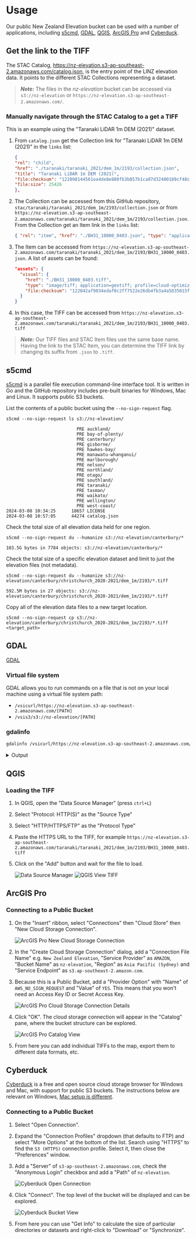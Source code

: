 # Usage

Our public New Zealand Elevation bucket can be used with a number of applications, including [s5cmd](#s5cmd), [GDAL](#gdal), [QGIS](#qgis), [ArcGIS Pro](#arcgis-pro) and [Cyberduck](#cyberduck).

## Get the link to the TIFF

The STAC Catalog, https://nz-elevation.s3-ap-southeast-2.amazonaws.com/catalog.json, is the entry point of the LINZ elevation data. It points to the different STAC Collections representing a dataset.

> **_Note:_** The files in the *nz-elevation* bucket can be accessed via `s3://nz-elevation` or `https://nz-elevation.s3-ap-southeast-2.amazonaws.com/`.

### Manually navigate through the STAC Catalog to a get a TIFF

This is an example using the "Taranaki LiDAR 1m DEM (2021)" dataset.

1. From `catalog.json` get the Collection link for "Taranaki LiDAR 1m DEM (2021)" in the `links` list:

    ```json
    {
    "rel": "child",
    "href": "./taranaki/taranaki_2021/dem_1m/2193/collection.json",
    "title": "Taranaki LiDAR 1m DEM (2021)",
    "file:checksum": "122098144561ea4de8e880fb3b857b1ca07d32400189cf48cf9cad96921efdeb3f15",
    "file:size": 25426
    },
    ```
2. The Collection can be accessed from this GitHub repository, `stac/taranaki/taranaki_2021/dem_1m/2193/collection.json` or from `https://nz-elevation.s3-ap-southeast-2.amazonaws.com/taranaki/taranaki_2021/dem_1m/2193/collection.json`. From the Collection get an Item link in the `links` list:

    ```json
    { "rel": "item", "href": "./BH31_10000_0403.json", "type": "application/json" }
    ```
3. The Item can be accessed from `https://nz-elevation.s3-ap-southeast-2.amazonaws.com/taranaki/taranaki_2021/dem_1m/2193/BH31_10000_0403.json`. A list of assets can be found:

    ```json
    "assets": {
      "visual": {
        "href": "./BH31_10000_0403.tiff",
        "type": "image/tiff; application=geotiff; profile=cloud-optimized",
        "file:checksum": "122042af9034edaf0c2ff7522e26db4fb3a4a5835015f6dfc118acbd6c3f2b011ee5"
      }
    }
    ```
4. In this case, the TIFF can be accessed from `https://nz-elevation.s3-ap-southeast-2.amazonaws.com/taranaki/taranaki_2021/dem_1m/2193/BH31_10000_0403.tiff`

> **_Note:_** Our TIFF files and STAC Item files use the same base name. Having the link to the STAC Item, you can determine the TIFF link by changing its suffix from `.json` to `.tiff`.

## s5cmd

[s5cmd](https://github.com/peak/s5cmd) is a parallel file execution command-line interface tool. It is written in Go and the GitHub repository includes pre-built binaries for Windows, Mac and Linux. It supports public S3 buckets.

List the contents of a public bucket using the `--no-sign-request` flag.

```shell
s5cmd --no-sign-request ls s3://nz-elevation/
```

```shell
                           PRE auckland/
                           PRE bay-of-plenty/
                           PRE canterbury/
                           PRE gisborne/
                           PRE hawkes-bay/
                           PRE manawatu-whanganui/
                           PRE marlborough/
                           PRE nelson/
                           PRE northland/
                           PRE otago/
                           PRE southland/
                           PRE taranaki/
                           PRE tasman/
                           PRE waikato/
                           PRE wellington/
                           PRE west-coast/
2024-03-08 10:34:25      18657 LICENSE
2024-03-08 10:57:05      44274 catalog.json
```

Check the total size of all elevation data held for one region.

```shell
s5cmd --no-sign-request du --humanize s3://nz-elevation/canterbury/*
```
```
103.5G bytes in 7784 objects: s3://nz-elevation/canterbury/*
```

Check the total size of a specific elevation dataset and limit to just the elevation files (not metadata).

```shell
s5cmd --no-sign-request du --humanize s3://nz-elevation/canterbury/christchurch_2020-2021/dem_1m/2193/*.tiff
```
```
592.5M bytes in 27 objects: s3://nz-elevation/canterbury/christchurch_2020-2021/dem_1m/2193/*.tiff
```

Copy all of the elevation data files to a new target location.

```shell
s5cmd --no-sign-request cp s3://nz-elevation/canterbury/christchurch_2020-2021/dem_1m/2193/*.tiff <target_path>
```

## GDAL

[GDAL](https://gdal.org/)

### Virtual file system

GDAL allows you to run commands on a file that is not on your local machine using a virtual file system path:

- `/vsicurl/https://nz-elevation.s3-ap-southeast-2.amazonaws.com/[PATH]`
- `/vsis3/s3://nz-elevation/[PATH]`

### gdalinfo

```bash
gdalinfo /vsicurl/https://nz-elevation.s3-ap-southeast-2.amazonaws.com/taranaki/taranaki_2021/dem_1m/2193/BH31_10000_0403.tiff
```

<details>
  <summary>Output</summary>

```
Driver: GTiff/GeoTIFF
Files: /vsicurl/https://nz-elevation.s3-ap-southeast-2.amazonaws.com/taranaki/taranaki_2021/dem_1m/2193/BH31_10000_0403.tiff
Size is 4800, 7200
Coordinate System is:
PROJCRS["NZGD2000 / New Zealand Transverse Mercator 2000",
    BASEGEOGCRS["NZGD2000",
        DATUM["New Zealand Geodetic Datum 2000",
            ELLIPSOID["GRS 1980",6378137,298.257222101,
                LENGTHUNIT["metre",1]]],
        PRIMEM["Greenwich",0,
            ANGLEUNIT["degree",0.0174532925199433]],
        ID["EPSG",4167]],
    CONVERSION["New Zealand Transverse Mercator 2000",
        METHOD["Transverse Mercator",
            ID["EPSG",9807]],
        PARAMETER["Latitude of natural origin",0,
            ANGLEUNIT["degree",0.0174532925199433],
            ID["EPSG",8801]],
        PARAMETER["Longitude of natural origin",173,
            ANGLEUNIT["degree",0.0174532925199433],
            ID["EPSG",8802]],
        PARAMETER["Scale factor at natural origin",0.9996,
            SCALEUNIT["unity",1],
            ID["EPSG",8805]],
        PARAMETER["False easting",1600000,
            LENGTHUNIT["metre",1],
            ID["EPSG",8806]],
        PARAMETER["False northing",10000000,
            LENGTHUNIT["metre",1],
            ID["EPSG",8807]]],
    CS[Cartesian,2],
        AXIS["northing (N)",north,
            ORDER[1],
            LENGTHUNIT["metre",1]],
        AXIS["easting (E)",east,
            ORDER[2],
            LENGTHUNIT["metre",1]],
    USAGE[
        SCOPE["Engineering survey, topographic mapping."],
        AREA["New Zealand - North Island, South Island, Stewart Island - onshore."],
        BBOX[-47.33,166.37,-34.1,178.63]],
    ID["EPSG",2193]]
Data axis to CRS axis mapping: 2,1
Origin = (1741600.000000000000000,5672400.000000000000000)
Pixel Size = (1.000000000000000,-1.000000000000000)
Metadata:
  AREA_OR_POINT=Area
Image Structure Metadata:
  COMPRESSION=LERC
  INTERLEAVE=BAND
  LAYOUT=COG
  LERC_VERSION=2.4
Corner Coordinates:
Upper Left  ( 1741600.000, 5672400.000) (174d38'13.91"E, 39d 5' 9.73"S)
Lower Left  ( 1741600.000, 5665200.000) (174d38'19.32"E, 39d 9' 3.21"S)
Upper Right ( 1746400.000, 5672400.000) (174d41'33.63"E, 39d 5' 6.88"S)
Lower Right ( 1746400.000, 5665200.000) (174d41'39.22"E, 39d 9' 0.35"S)
Center      ( 1744000.000, 5668800.000) (174d39'56.52"E, 39d 7' 5.05"S)
Band 1 Block=512x512 Type=Float32, ColorInterp=Gray
  Min=130.799 Max=454.541 
  Minimum=130.799, Maximum=454.541, Mean=289.727, StdDev=59.772
  NoData Value=-9999
  Overviews: 2400x3600, 1200x1800, 600x900, 300x450
  Metadata:
    STATISTICS_MAXIMUM=454.54098510742
    STATISTICS_MEAN=289.72720030798
    STATISTICS_MINIMUM=130.79899597168
    STATISTICS_STDDEV=59.771690336322
    STATISTICS_VALID_PERCENT=100
```

</details>

## QGIS

### Loading the TIFF

1. In QGIS, open the "Data Source Manager" (press `ctrl+L`)
2. Select "Protocol: HTTP(S)" as the "Source Type"
3. Select "HTTP/HTTPS/FTP" as the "Protocol Type"
4. Paste the HTTPS URL to the TIFF, for example `https://nz-elevation.s3-ap-southeast-2.amazonaws.com/taranaki/taranaki_2021/dem_1m/2193/BH31_10000_0403.tiff`
5. Click on the "Add" button and wait for the file to load.

    ![Data Source Manager](img/usage/qgis_data-source-manager.png)
    ![QGIS View TIFF](img/usage/qgis_visualisation.png)

## ArcGIS Pro

### Connecting to a Public Bucket

1. On the "Insert" ribbon, select "Connections" then "Cloud Store" then "New Cloud Storage Connection".

    ![ArcGIS Pro New Cloud Storage Connection](img/usage/arcgis_pro_new_cloud_connection.png)
2. In the "Create Cloud Storage Connection" dialog, add a "Connection File Name" e.g. `New Zealand Elevation`, "Service Provider" as `AMAZON`, "Bucket Name" as `nz-elevation`, "Region" as `Asia Pacific (Sydney)` and "Service Endpoint" as `s3.ap-southeast-2.amazon.com`.
3. Because this is a Public Bucket, add a "Provider Option" with "Name" of `AWS_NO_SIGN_REQUEST` and "Value" of `YES`. This means that you won't need an Access Key ID or Secret Access Key.

    ![ArcGIS Pro Cloud Storage Connection Details](img/usage/arcgis_pro_connection_details.png)
4. Click "OK". The cloud storage connection will appear in the "Catalog" pane, where the bucket structure can be explored.

    ![ArcGIS Pro Catalog View](img/usage/arcgis_pro_catalog_view.png)
5. From here you can add individual TIFFs to the map, export them to different data formats, etc.

## Cyberduck

[Cyberduck](https://cyberduck.io/) is a free and open source cloud storage browser for Windows and Mac, with support for public S3 buckets. The instructions below are relevant on Windows, [Mac setup is different](https://github.com/iterate-ch/cyberduck/issues/12891).

### Connecting to a Public Bucket

1. Select "Open Connection".
2. Expand the "Connection Profiles" dropdown (that defaults to FTP) and select "More Options" at the bottom of the list. Search using "HTTPS" to find the `S3 (HTTPS)` connection profile. Select it, then close the "Preferences" window.
3. Add a "Server" of `s3-ap-southeast-2.amazonaws.com`, check the "Anonymous Login" checkbox and add a "Path" of `nz-elevation`.

    ![Cyberduck Open Connection](img/usage/cyberduck_open_connection.png)
4. Click "Connect". The top level of the bucket will be displayed and can be explored.

    ![Cyberduck Bucket View](img/usage/cyberduck_bucket_view.png)
5. From here you can use "Get Info" to calculate the size of particular directories or datasets and right-click to "Download" or "Synchronize".
